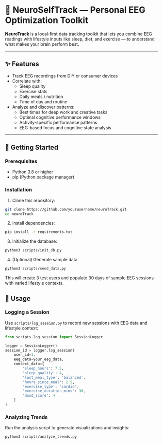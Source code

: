 # 🧠 NeuroSelfTrack — Personal EEG Optimization Toolkit

**NeuroTrack** is a local-first data tracking toolkit that lets you combine EEG readings with lifestyle inputs like sleep, diet, and exercise — to understand what makes your brain perform best.

---

## ✨ Features

- Track EEG recordings from DIY or consumer devices
- Correlate with:
  - Sleep quality
  - Exercise stats
  - Daily meals / nutrition
  - Time of day and routine
- Analyze and discover patterns:
  - Best times for deep work and creative tasks
  - Optimal cognitive performance windows
  - Activity-specific performance patterns
  - EEG-based focus and cognitive state analysis

---

## 🚀 Getting Started

### Prerequisites
- Python 3.8 or higher
- pip (Python package manager)

### Installation
1. Clone this repository:
```bash
git clone https://github.com/yourusername/neuroTrack.git
cd neuroTrack
```

2. Install dependencies:
```bash
pip install -r requirements.txt
```

3. Initialize the database:
```bash
python3 scripts/init_db.py
```

4. (Optional) Generate sample data:
```bash
python3 scripts/seed_data.py
```
This will create 3 test users and populate 30 days of sample EEG sessions with varied lifestyle contexts.

## 📝 Usage

### Logging a Session
Use `scripts/log_session.py` to record new sessions with EEG data and lifestyle context:

```python
from scripts.log_session import SessionLogger

logger = SessionLogger()
session_id = logger.log_session(
    user_id=1,
    eeg_data=your_eeg_data,
    context_data={
        'sleep_hours': 7.5,
        'sleep_quality': 4,
        'last_meal_type': 'balanced',
        'hours_since_meal': 2.5,
        'exercise_type': 'cardio',
        'exercise_duration_mins': 30,
        'mood_score': 4
    }
)
```

### Analyzing Trends
Run the analysis script to generate visualizations and insights:

```bash
python3 scripts/analyze_trends.py
```

